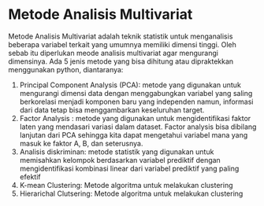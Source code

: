 # Metode Analisis Multivariat

Metode Analisis Multivariat adalah teknik statistik untuk menganalisis beberapa variabel terkait yang umumnya memiliki dimensi tinggi. Oleh sebab itu diperlukan meode analisis multivariat agar mengurangi dimensinya. Ada 5 jenis metode yang bisa dihitung atau dipraktekkan menggunakan python, diantaranya:
1. Principal Component Analysis (PCA): metode yang digunakan untuk mengurangi dimensi data dengan menggabungkan variabel yang saling berkorelasi menjadi komponen baru yang independen namun, informasi dari data tetap bisa menggambarkan keseluruhan target.
2. Factor Analysis : metode yang digunakan untuk mengidentifikasi faktor laten yang mendasari variasi dalam dataset. Factor analysis bisa dibilang lanjutan dari PCA sehingga kita dapat mengetahui variabel mana yang masuk ke faktor A, B, dan seterusnya.
3. Analisis diskriminan: metode statistik yang digunakan untuk memisahkan kelompok berdasarkan variabel prediktif dengan mengidentifikasi kombinasi linear dari variabel prediktif yang paling efektif
4. K-mean Clustering: Metode algoritma untuk melakukan clustering
5. Hierarichal Clutsering: Metode algoritma untuk melakukan clustering
